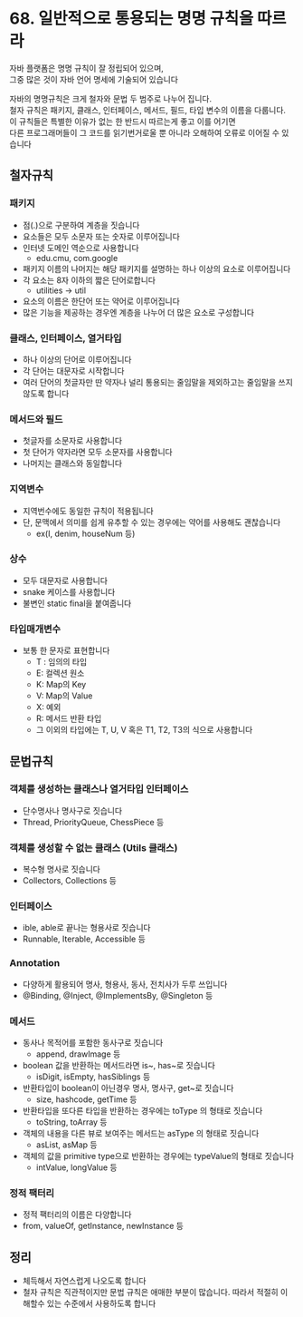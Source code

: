 # 68. 일반적으로 통용되는 명명 규칙을 따르라
자바 플랫폼은 명명 규칙이 잘 정립되어 있으며,  
그중 많은 것이 자바 언어 명세에 기술되어 있습니다

자바의 명명규칙은 크게 철자와 문법 두 범주로 나누어 집니다.  
철자 규칙은 패키지, 클래스, 인터페이스, 메서드, 필드, 타입 변수의 이름을 다룹니다.  
이 규칙들은 특별한 이유가 없는 한 반드시 따르는게 좋고 이를 어기면  
다른 프로그래머들이 그 코드를 읽기번거로울 뿐 아니라 오해하여 오류로 이어질 수 있습니다

## 철자규칙
### 패키지
* 점(.)으로 구분하여 계층을 짓습니다
* 요소들은 모두 소문자 또는 숫자로 이루어집니다
* 인터넷 도메인 역순으로 사용합니다
    * edu.cmu, com.google
* 패키지 이름의 나머지는 해당 패키지를 설명하는 하나 이상의 요소로 이루어집니다
* 각 요소는 8자 이하의 짧은 단어로합니다
    * utilities -> util
* 요소의 이름은 한단어 또는 약어로 이루어집니다
* 많은 기능을 제공하는 경우엔 계층을 나누어 더 많은 요소로 구성합니다

### 클래스, 인터페이스, 열거타입
* 하나 이상의 단어로 이루어집니다
* 각 단어는 대문자로 시작합니다
* 여러 단어의 첫글자만 딴 약자나 널리 통용되는 줄임말을 제외하고는 줄임말을 쓰지 않도록 합니다

### 메서드와 필드
* 첫글자를 소문자로 사용합니다
* 첫 단어가 약자라면 모두 소문자를 사용합니다
* 나머지는 클래스와 동일합니다

### 지역변수
* 지역번수에도 동일한 규칙이 적용됩니다
* 단, 문맥에서 의미를 쉽게 유추할 수 있는 경우에는  약어를 사용해도 괜찮습니다
    * ex(I, denim, houseNum 등)

### 상수
* 모두 대문자로 사용합니다
* snake 케이스를 사용합니다
* 불변인 static final을 붙여줍니다

### 타입매개변수
* 보통 한 문자로 표현합니다
    * T : 임의의 타입
    * E:  컬렉션 원소
    * K: Map의 Key
    * V: Map의 Value
    * X: 예외
    * R: 메서드 반환 타입
    * 그 이외의 타입에는 T, U, V 혹은 T1, T2, T3의 식으로 사용합니다
    
## 문법규칙
### 객체를 생성하는 클래스나 열거타입 인터페이스
* 단수명사나 명사구로 짓습니다
* Thread, PriorityQueue, ChessPiece 등

### 객체를 생성할 수 없는 클래스 (Utils 클래스)
* 복수형 명사로 짓습니다
* Collectors, Collections 등

### 인터페이스
*  ible, able로 끝나는 형용사로 짓습니다
* Runnable, Iterable, Accessible 등

### Annotation
* 다양하게 활용되어  명사, 형용사, 동사, 전치사가 두루 쓰입니다
* @Binding, @Inject, @ImplementsBy, @Singleton 등

### 메서드
* 동사나 목적어를 포함한 동사구로 짓습니다
    * append, drawImage 등
* boolean 값을 반환하는 메서드라면 is~, has~로 짓습니다
    * isDigit, isEmpty, hasSiblings 등
* 반환타입이 boolean이 아닌경우 명사, 명사구, get~로 짓습니다
    * size, hashcode, getTime 등
* 반환타입을 또다른 타입을 반환하는 경우에는 toType 의 형태로 짓습니다
    * toString, toArray 등
* 객체의 내용을 다른 뷰로 보여주는 메서드는 asType 의 형태로 짓습니다
    * asList, asMap 등
* 객체의 값을 primitive type으로 반환하는 경우에는 typeValue의 형태로 짓습니다
    * intValue, longValue 등

### 정적 팩터리
* 정적 팩터리의 이름은 다양합니다
* from, valueOf, getInstance, newInstance 등

## 정리
* 체득해서 자연스럽게 나오도록 합니다
* 철자 규칙은 직관적이지만 문법 규칙은 애매한 부분이 많습니다. 따라서 적절히 이해할수 있는 수준에서 사용하도록 합니다